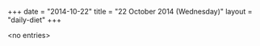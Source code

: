 +++
date = "2014-10-22"
title = "22 October 2014 (Wednesday)"
layout = "daily-diet"
+++

\<no entries\>